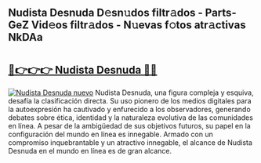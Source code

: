 ## Nudista Desnuda D𝚎sn𝚞dos filtr𝚊dos - Parts-GeZ Vid𝚎os filtr𝚊dos - N𝚞evas f𝚘tos atr𝚊ctivas NkDAa

# <h2><a href="http://mbc8ih8.tromn.icu/?c=Nudista+Desnuda">🔗👉👉👉 Nudista Desnuda 🔗🔗</a></h2>

[![Nudista Desnuda nuevo](https://i.imgur.com/pEAQMta.gif)](http://mbc8ih8.tromn.icu/?c=Nudista+Desnuda)
Nudista Desnuda, una figura compleja y esquiva, desafía la clasificación directa. Su uso pionero de los medios digitales para la autoexpresión ha cautivado y enfurecido a los observadores, generando debates sobre ética, identidad y la naturaleza evolutiva de las comunidades en línea. A pesar de la ambigüedad de sus objetivos futuros, su papel en la configuración del mundo en línea es innegable. Armado con un compromiso inquebrantable y un atractivo innegable, el alcance de Nudista Desnuda en el mundo en línea es de gran alcance.
